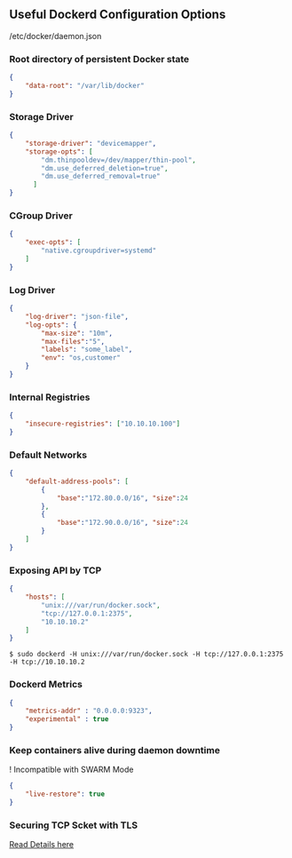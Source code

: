 ## Useful Dockerd Configuration Options


/etc/docker/daemon.json


### Root directory of persistent Docker state
```json
{
    "data-root": "/var/lib/docker"
}
```

### Storage Driver
```json
{
    "storage-driver": "devicemapper",
    "storage-opts": [
        "dm.thinpooldev=/dev/mapper/thin-pool",
        "dm.use_deferred_deletion=true",
        "dm.use_deferred_removal=true"
      ]
}
```

### CGroup Driver
```json
{
    "exec-opts": [
        "native.cgroupdriver=systemd"
    ]
}
```

### Log Driver
```json
{
    "log-driver": "json-file",
    "log-opts": {
        "max-size": "10m",
        "max-files":"5",
        "labels": "some_label",
        "env": "os,customer"
    }
}
```

### Internal Registries
```json
{
    "insecure-registries": ["10.10.10.100"]
}
```

### Default Networks
```json
{
    "default-address-pools": [
        {
            "base":"172.80.0.0/16", "size":24
        },
        {
            "base":"172.90.0.0/16", "size":24
        }
    ]
}
```

### Exposing API by TCP
```json
{
    "hosts": [
        "unix:///var/run/docker.sock",
        "tcp://127.0.0.1:2375",
        "10.10.10.2"
    ]
}
```
```
$ sudo dockerd -H unix:///var/run/docker.sock -H tcp://127.0.0.1:2375 -H tcp://10.10.10.2
```


### Dockerd Metrics

```json
{
    "metrics-addr" : "0.0.0.0:9323",
    "experimental" : true
}
```

### Keep containers alive during daemon downtime
! Incompatible with SWARM Mode
```json
{
    "live-restore": true
}
```

### Securing TCP Scket with TLS
[Read Details here](https/Readme.md)
